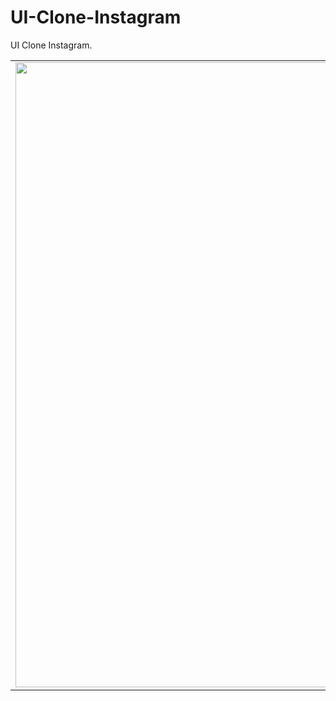 # UI-Clone-Instagram
UI Clone Instagram.
<table>
  <tr>
    <td><img src="https://user-images.githubusercontent.com/60379362/92311368-0e492000-efd4-11ea-852e-d3a02a7f4ebb.jpg" height="1000" width="500"></td>
    <td><img src="https://user-images.githubusercontent.com/60379362/92311391-3f295500-efd4-11ea-8a11-48c84d0883f5.jpg" height="1000" width="500"></td>
   </tr>
</table>
